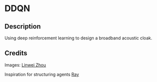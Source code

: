 # DDQN

## Description

Using deep reinforcement learning to design a broadband acoustic cloak.

## Credits
Images:
[Linwei Zhou](https://github.com/DiuLaMaX)

Inspiration for structuring agents
[Ray](https://github.com/ray-project/ray)